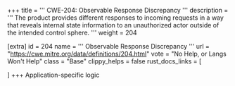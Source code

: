 +++
title = '''
CWE-204: Observable Response Discrepancy
'''
description	= '''
The product provides different responses to incoming requests in a way that reveals internal state information to an unauthorized actor outside of the intended control sphere.
'''
weight = 204

[extra]
id = 204
name = '''
Observable Response Discrepancy
'''
url = "https://cwe.mitre.org/data/definitions/204.html"
vote = "No Help, or Langs Won't Help"
class = "Base"
clippy_helps = false
rust_docs_links = [
	
]
+++
Application-specific logic